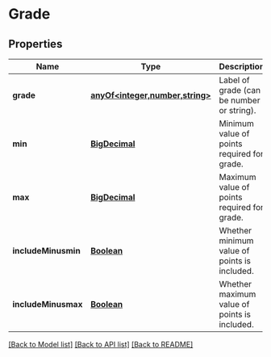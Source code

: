 # Grade
## Properties

Name | Type | Description | Notes
------------ | ------------- | ------------- | -------------
**grade** | [**anyOf&lt;integer,number,string&gt;**](anyOf&lt;integer,number,string&gt;.md) | Label of grade (can be number or string). | [default to null]
**min** | [**BigDecimal**](number.md) | Minimum value of points required for grade. | [default to null]
**max** | [**BigDecimal**](number.md) | Maximum value of points required for grade. | [default to null]
**includeMinusmin** | [**Boolean**](boolean.md) | Whether minimum value of points is included. | [optional] [default to true]
**includeMinusmax** | [**Boolean**](boolean.md) | Whether maximum value of points is included. | [optional] [default to false]

[[Back to Model list]](../README.md#documentation-for-models) [[Back to API list]](../README.md#documentation-for-api-endpoints) [[Back to README]](../README.md)


